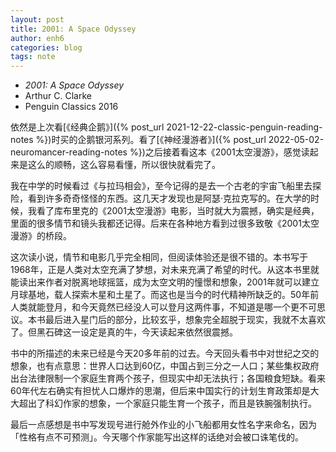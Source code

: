 ```yaml
---
layout: post
title: 2001: A Space Odyssey
author: enh6
categories: blog
tags: note
---
```


- _2001: A Space Odyssey_
- Arthur C. Clarke
- Penguin Classics 2016

依然是上次看[《经典企鹅》]({% post_url 2021-12-22-classic-penguin-reading-notes %})时买的企鹅银河系列。看了[《神经漫游者》]({% post_url 2022-05-02-neuromancer-reading-notes %})之后接着看这本《2001太空漫游》，感觉读起来是这么的顺畅，这么容易看懂，所以很快就看完了。

我在中学的时候看过《与拉玛相会》，至今记得的是去一个古老的宇宙飞船里去探险，看到许多奇奇怪怪的东西。这几天才发现也是阿瑟·克拉克写的。在大学的时候，我看了库布里克的《2001太空漫游》电影，当时就大为震撼，确实是经典，里面的很多情节和镜头我都还记得。后来在各种地方看到过很多致敬《2001太空漫游》的桥段。

这次读小说，情节和电影几乎完全相同，但阅读体验还是很不错的。本书写于1968年，正是人类对太空充满了梦想，对未来充满了希望的时代。从这本书里就能读出来作者对脱离地球摇篮，成为太空文明的憧憬和想象，2001年就可以建立月球基地，载人探索木星和土星了。而这也是当今的时代精神所缺乏的。50年前人类就能登月，和今天竟然已经没人可以登月这两件事，不知道是哪一个更不可思议。本书最后进入星门后的部分，比较玄乎，想象完全超脱于现实，我就不太喜欢了。但黑石碑这一设定是真的牛，今天读起来依然很震撼。

书中的所描述的未来已经是今天20多年前的过去。今天回头看书中对世纪之交的想象，也有点意思：世界人口达到60亿，中国占到三分之一人口；某些集权政府出台法律限制一个家庭生育两个孩子，但现实中却无法执行；各国粮食短缺。看来60年代左右确实有担忧人口爆炸的思潮，但后来中国实行的计划生育政策却是大大超出了科幻作家的想象，一个家庭只能生育一个孩子，而且是铁腕强制执行。

最后一点感想是书中写发现号进行舱外作业的小飞船都用女性名字来命名，因为「性格有点不可预测」。今天哪个作家能写出这样的话绝对会被口诛笔伐的。
